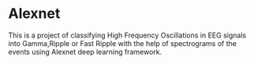 # Alexnet
This is a project of classifying High Frequency Oscillations in EEG signals into Gamma,Ripple or Fast Ripple with the help of spectrograms of the events using Alexnet deep learning framework.
